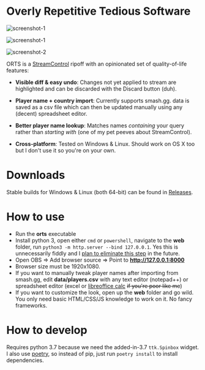 # Overly Repetitive Tedious Software

![screenshot-1][img1]

![screenshot-1][img2]

![screenshot-2][img3]

ORTS is a [StreamControl][1] ripoff with an opinionated set of quality-of-life features:

- **Visible diff & easy undo**: Changes not yet applied to stream are highlighted and
  can be discarded with the Discard button (duh).

- **Player name + country import**: Currently supports smash.gg. data is saved as a csv
  file which can then be updated manually using any (decent) spreadsheet editor.

- **Better player name lookup**: Matches names _containing_ your query rather than
  _starting with_ (one of my pet peeves about StreamControl).

- **Cross-platform**: Tested on Windows & Linux. Should work on OS X too but I don't use
  it so you're on your own.

# Downloads

Stable builds for Windows & Linux (both 64-bit) can be found in [Releases][4].

# How to use

- Run the **orts** executable
- Install python 3, open either `cmd` or `powershell`, navigate to the **web** folder,
  run `python3 -m http.server --bind 127.0.0.1`. Yes this is unnecessarily fiddly and I
  [plan to eliminate this step][6] in the future.
- Open OBS => Add browser source => Point to **http://127.0.0.1:8000**
- Browser size must be 1920x1080.
- If you want to manually tweak player names after importing from smash.gg, edit
  **data/players.csv** with any text editor (notepad++) or spreadsheet editor (excel or
  [libreoffice calc][5] ~~if you're poor like me~~)
- If you want to customize the look, open up the **web** folder and go wild. You only
  need basic HTML/CSS/JS knowledge to work on it. No fancy frameworks.

# How to develop

Requires python 3.7 because we need the added-in-3.7 `ttk.Spinbox` widget.
I also use [poetry][3], so instead of pip, just run `poetry install` to install dependencies.

[1]: http://farpnut.net/streamcontrol/
[2]: https://ci.appveyor.com/project/nhanb/orts/build/artifacts
[3]: https://github.com/sdispater/poetry
[4]: https://github.com/nhanb/orts/releases
[5]: https://www.libreoffice.org/discover/calc/
[6]: https://github.com/nhanb/orts/issues/2

[img1]: https://user-images.githubusercontent.com/1446315/57603111-0f5a7080-758b-11e9-9223-001336e6cd62.png
[img2]: https://user-images.githubusercontent.com/1446315/57602797-52681400-758a-11e9-84a5-14452b4e6581.png
[img3]: https://user-images.githubusercontent.com/1446315/57602761-3c5a5380-758a-11e9-9300-91795a5187e1.png

